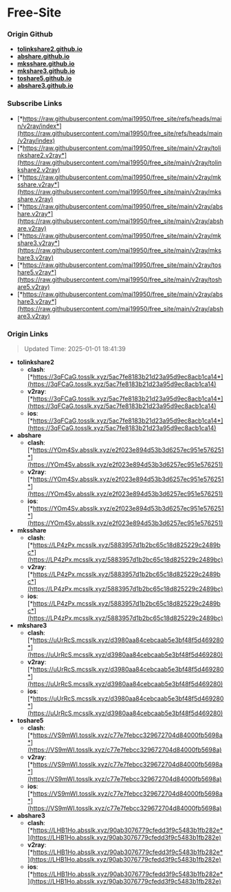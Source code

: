 # Free-Site

### Origin Github

- [**tolinkshare2.github.io**](https://github.com/tolinkshare2/tolinkshare2.github.io)
- [**abshare.github.io**](https://github.com/abshare/abshare.github.io)
- [**mksshare.github.io**](https://github.com/mksshare/mksshare.github.io)
- [**mkshare3.github.io**](https://github.com/mkshare3/mkshare3.github.io)
- [**toshare5.github.io**](https://github.com/toshare5/toshare5.github.io)
- [**abshare3.github.io**](https://github.com/abshare3/abshare3.github.io)

### Subscribe Links

- [*https://raw.githubusercontent.com/mai19950/free_site/refs/heads/main/v2ray/index*](https://raw.githubusercontent.com/mai19950/free_site/refs/heads/main/v2ray/index)
- [*https://raw.githubusercontent.com/mai19950/free_site/main/v2ray/tolinkshare2.v2ray*](https://raw.githubusercontent.com/mai19950/free_site/main/v2ray/tolinkshare2.v2ray)
- [*https://raw.githubusercontent.com/mai19950/free_site/main/v2ray/mksshare.v2ray*](https://raw.githubusercontent.com/mai19950/free_site/main/v2ray/mksshare.v2ray)
- [*https://raw.githubusercontent.com/mai19950/free_site/main/v2ray/abshare.v2ray*](https://raw.githubusercontent.com/mai19950/free_site/main/v2ray/abshare.v2ray)
- [*https://raw.githubusercontent.com/mai19950/free_site/main/v2ray/mkshare3.v2ray*](https://raw.githubusercontent.com/mai19950/free_site/main/v2ray/mkshare3.v2ray)
- [*https://raw.githubusercontent.com/mai19950/free_site/main/v2ray/toshare5.v2ray*](https://raw.githubusercontent.com/mai19950/free_site/main/v2ray/toshare5.v2ray)
- [*https://raw.githubusercontent.com/mai19950/free_site/main/v2ray/abshare3.v2ray*](https://raw.githubusercontent.com/mai19950/free_site/main/v2ray/abshare3.v2ray)

### Origin Links

> Updated Time: 2025-01-01 18:41:39

- **tolinkshare2**
  - **clash**: [*https://3qFCaG.tosslk.xyz/5ac7fe8183b21d23a95d9ec8acb1ca14*](https://3qFCaG.tosslk.xyz/5ac7fe8183b21d23a95d9ec8acb1ca14)
  - **v2ray**: [*https://3qFCaG.tosslk.xyz/5ac7fe8183b21d23a95d9ec8acb1ca14*](https://3qFCaG.tosslk.xyz/5ac7fe8183b21d23a95d9ec8acb1ca14)
  - **ios**: [*https://3qFCaG.tosslk.xyz/5ac7fe8183b21d23a95d9ec8acb1ca14*](https://3qFCaG.tosslk.xyz/5ac7fe8183b21d23a95d9ec8acb1ca14)
- **abshare**
  - **clash**: [*https://YOm4Sv.absslk.xyz/e2f023e894d53b3d6257ec951e576251*](https://YOm4Sv.absslk.xyz/e2f023e894d53b3d6257ec951e576251)
  - **v2ray**: [*https://YOm4Sv.absslk.xyz/e2f023e894d53b3d6257ec951e576251*](https://YOm4Sv.absslk.xyz/e2f023e894d53b3d6257ec951e576251)
  - **ios**: [*https://YOm4Sv.absslk.xyz/e2f023e894d53b3d6257ec951e576251*](https://YOm4Sv.absslk.xyz/e2f023e894d53b3d6257ec951e576251)
- **mksshare**
  - **clash**: [*https://LP4zPx.mcsslk.xyz/5883957d1b2bc65c18d825229c2489bc*](https://LP4zPx.mcsslk.xyz/5883957d1b2bc65c18d825229c2489bc)
  - **v2ray**: [*https://LP4zPx.mcsslk.xyz/5883957d1b2bc65c18d825229c2489bc*](https://LP4zPx.mcsslk.xyz/5883957d1b2bc65c18d825229c2489bc)
  - **ios**: [*https://LP4zPx.mcsslk.xyz/5883957d1b2bc65c18d825229c2489bc*](https://LP4zPx.mcsslk.xyz/5883957d1b2bc65c18d825229c2489bc)
- **mkshare3**
  - **clash**: [*https://uUrRcS.mcsslk.xyz/d3980aa84cebcaab5e3bf48f5d469280*](https://uUrRcS.mcsslk.xyz/d3980aa84cebcaab5e3bf48f5d469280)
  - **v2ray**: [*https://uUrRcS.mcsslk.xyz/d3980aa84cebcaab5e3bf48f5d469280*](https://uUrRcS.mcsslk.xyz/d3980aa84cebcaab5e3bf48f5d469280)
  - **ios**: [*https://uUrRcS.mcsslk.xyz/d3980aa84cebcaab5e3bf48f5d469280*](https://uUrRcS.mcsslk.xyz/d3980aa84cebcaab5e3bf48f5d469280)
- **toshare5**
  - **clash**: [*https://VS9mWI.tosslk.xyz/c77e7febcc329672704d84000fb5698a*](https://VS9mWI.tosslk.xyz/c77e7febcc329672704d84000fb5698a)
  - **v2ray**: [*https://VS9mWI.tosslk.xyz/c77e7febcc329672704d84000fb5698a*](https://VS9mWI.tosslk.xyz/c77e7febcc329672704d84000fb5698a)
  - **ios**: [*https://VS9mWI.tosslk.xyz/c77e7febcc329672704d84000fb5698a*](https://VS9mWI.tosslk.xyz/c77e7febcc329672704d84000fb5698a)
- **abshare3**
  - **clash**: [*https://LHB1Ho.absslk.xyz/90ab3076779cfedd3f9c5483b1fb282e*](https://LHB1Ho.absslk.xyz/90ab3076779cfedd3f9c5483b1fb282e)
  - **v2ray**: [*https://LHB1Ho.absslk.xyz/90ab3076779cfedd3f9c5483b1fb282e*](https://LHB1Ho.absslk.xyz/90ab3076779cfedd3f9c5483b1fb282e)
  - **ios**: [*https://LHB1Ho.absslk.xyz/90ab3076779cfedd3f9c5483b1fb282e*](https://LHB1Ho.absslk.xyz/90ab3076779cfedd3f9c5483b1fb282e)
